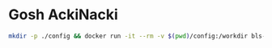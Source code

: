 # Gosh AckiNacki

```bash
mkdir -p ./config && docker run -it --rm -v $(pwd)/config:/workdir bls-gen python3 /root/generate_keys_and_bc_config.py
```
